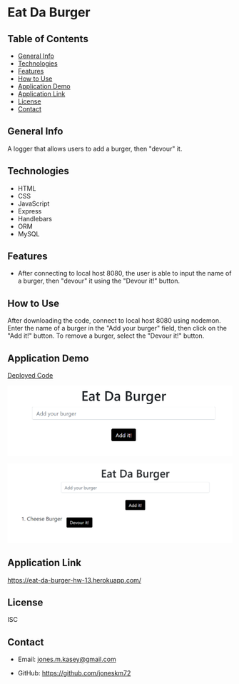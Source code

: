 # Eat Da Burger

## Table of Contents

* [General Info](#general-info)
* [Technologies](#technologies)
* [Features](#features)
* [How to Use](#how-to-use)
* [Application Demo](#application-demo)
* [Application Link](#application-link)
* [License](#license)
* [Contact](#contact)

## General Info

A logger that allows users to add a burger, then "devour" it.

## Technologies

* HTML
* CSS
* JavaScript
* Express
* Handlebars
* ORM
* MySQL

## Features

* After connecting to local host 8080, the user is able to input the name of a burger, then "devour" it using the "Devour it!" button.

## How to Use

After downloading the code, connect to local host 8080 using nodemon. Enter the name of a burger in the "Add your burger" field, then click on the "Add it!" button. To remove a burger, select the "Devour it!" button.

## Application Demo

[Deployed Code](https://eat-da-burger-hw-13.herokuapp.com/)

![alt text](public/assets/img/burger1.png)

![alt text](public/assets/img/burger2.png)

## Application Link

https://eat-da-burger-hw-13.herokuapp.com/

## License

ISC

## Contact

* Email: jones.m.kasey@gmail.com

* GitHub: https://github.com/joneskm72